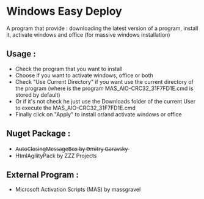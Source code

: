# Windows Easy Deploy

A program that provide : downloading the latest version of a program, install it, activate windows and office (for massive windows installation) 

## Usage :

- Check the program that you want to install
- Choose if you want to activate windows, office or both
- Check "Use Current Directory" if you want use the current directory of the program (where is the program MAS_AIO-CRC32_31F7FD1E.cmd is stored by default)
- Or if it's not check he just use the Downloads folder of the current User to execute the MAS_AIO-CRC32_31F7FD1E.cmd
- Finally click on "Apply" to install or/and activate windows or office

## Nuget Package :

- A̶u̶t̶o̶C̶l̶o̶s̶i̶n̶g̶M̶e̶s̶s̶a̶g̶e̶B̶o̶x̶ ̶b̶y̶ ̶D̶m̶i̶t̶r̶y̶ ̶G̶a̶r̶a̶v̶s̶k̶y̶
- HtmlAgilityPack by ZZZ Projects

## External Program :

- Microsoft Activation Scripts (MAS) by massgravel
